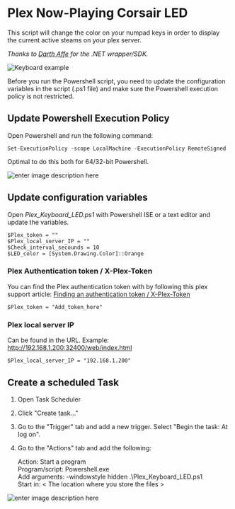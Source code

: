

# Plex Now-Playing Corsair LED

This script will change the color on your numpad keys in order to display the current active steams on your plex server.

*Thanks to [Darth Affe](http://forum.corsair.com/v3/showthread.php?t=149863) for the .NET wrapper/SDK.* 

![Keyboard example](https://i.imgur.com/aUaifW8.png)


Before you run the Powershell script, you need to update the configuration variables in the script (.ps1 file) and make sure the Powershell execution policy is not restricted.

## Update Powershell Execution Policy
Open Powershell and run the following command:

    Set-ExecutionPolicy -scope LocalMachine -ExecutionPolicy RemoteSigned
Optimal to do this both for 64/32-bit Powershell.

![enter image description here](https://i.imgur.com/dFkj2qS.png)


## Update configuration variables

Open *Plex_Keyboard_LED.ps1* with Powershell ISE or a text editor and update the variables.

    $Plex_token = ""
    $Plex_local_server_IP = ""
    $Check_interval_secounds = 10
    $LED_color = [System.Drawing.Color]::Orange

### Plex Authentication token / X-Plex-Token
You can find the Plex authentication token with by following this plex support article:
[Finding an authentication token / X-Plex-Token](https://support.plex.tv/articles/204059436-finding-an-authentication-token-x-plex-token/) 

    $Plex_token = "Add_token_here"

### Plex local server IP
Can be found in the URL. Example: http://192.168.1.200:32400/web/index.html

    $Plex_local_server_IP = "192.168.1.200"

## Create a scheduled Task

1. Open Task Scheduler
2. Click "Create task..."
3. Go to the "Trigger" tab and add a new trigger. Select "Begin the task: At log on".
4. Go to the "Actions" tab and add the following:

    Action: Start a program  
    Program/script: Powershell.exe  
    Add arguments: -windowstyle hidden .\Plex_Keyboard_LED.ps1  
    Start in: < The location where you store the files >  

![enter image description here](https://i.imgur.com/reOXUuE.png)
